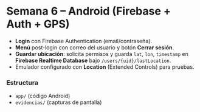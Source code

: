 # Semana 6 – Android (Firebase + Auth + GPS)

- **Login** con Firebase Authentication (email/contraseña).
- **Menú** post-login con correo del usuario y botón **Cerrar sesión**.
- **Guardar ubicación**: solicita permisos y guarda `lat`, `lon`, `timestamp` en **Firebase Realtime Database** bajo `/users/{uid}/lastLocation`.
- Emulador configurado con **Location** (Extended Controls) para pruebas.

### Estructura
- `app/` (código Android)
- `evidencias/` (capturas de pantalla)
